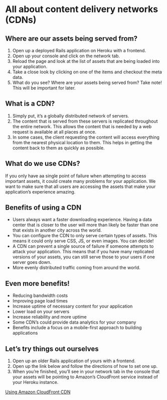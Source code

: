 # All about content delivery networks (CDNs) 

## Where are our assets being served from?
1. Open up a deployed Rails application on Heroku with a frontend.
2. Open up your console and click on the network tab. 
3. Reload the page and look at the list of assets that are being loaded into your application. 
4. Take a close look by clicking on one of the items and checkout the meta data. 
5. What do you see? Where are your assets being served from? Take note! This will be important for later.  


## What is a CDN?
1. Simply put, it’s a globally distributed network of servers.
2. The content that is served from these servers is replicated throughout the entire network. This allows the content that is needed by a web request is available at all places at once. 
3. In some cases, the client requesting the content  will access everything from the nearest physical location to them. This helps in getting the content back to them as quickly as possible. 

## What do we use CDNs?
If you only have aa single point of failure when attempting to access important assets, it could create many problems for your application. We want to make sure that all users are accessing the assets that make your application’s experience amazing. 

## Benefits of using a CDN
* Users always want a faster downloading experience. Having a data center that is closer to the user will more than likely be faster than one that exists in another city across the world. 
* You can configure the CDN to only serve certain types of assets. This means it could only serve CSS, JS, or even images. You can decide! 
* A CDN can prevent a single source of failure if someone attempts to attack your application. This means that if you have many replicated versions of your assets, you can still serve those to your users if one server goes down. 
* More evenly distributed traffic coming from around the world.

## Even more benefits!
* Reducing bandwidth costs
* Improving page load times
* Increase uptime of necessary content for your application
* Lower load on your servers
* Increase reliability and more uptime
* Some CDN’s could provide data analytics for your company
* Benefits include a focus on a mobile-first approach to building applications

## Let’s try things out ourselves
1. Open up an older Rails application of yours with a frontend. 
2. Open up the link below and follow the directions of how to set one up. 
3. When you’re finished, you’ll see in your network tab in the console that your assets will be pointing to Amazon’s CloudFront service instead of your Heroku instance. 

[Using Amazon CloudFront CDN](https://devcenter.heroku.com/articles/using-amazon-cloudfront-cdn)
